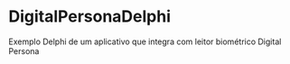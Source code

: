 # DigitalPersonaDelphi
Exemplo Delphi de um aplicativo que integra com leitor biométrico Digital Persona